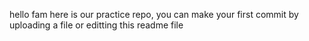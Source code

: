 hello fam here is our practice repo, you can make your first commit by uploading a file or editting this readme file
